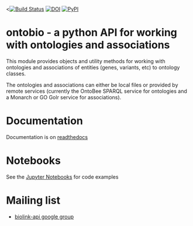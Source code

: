 <[![Build Status](https://travis-ci.org/biolink/ontobio.svg?branch=master)](https://travis-ci.org/biolink/ontobio)
[![DOI](https://zenodo.org/badge/13996/biolink/ontobio.svg)](https://zenodo.org/badge/latestdoi/13996/biolink/ontobio)
[![PyPI](https://img.shields.io/pypi/v/ontobio.svg)](https://pypi.python.org/pypi/ontobio)

# ontobio - a python API for working with ontologies and associations

This module provides objects and utility methods for working with
ontologies and associations of entities (genes, variants, etc) to
ontology classes.

The ontologies and associations can either be local files or provided
by remote services (currently the OntoBee SPARQL service for
ontologies and a Monarch or GO Golr service for associations).

# Documentation

Documentation is on [readthedocs](https://ontobio.readthedocs.io)

# Notebooks

See the [Jupyter Notebooks](http://nbviewer.jupyter.org/github/biolink/ontobio/tree/master/notebooks/) for code examples

# Mailing list

 * [biolink-api google group](https://groups.google.com/forum/#!forum/biolink-api)


